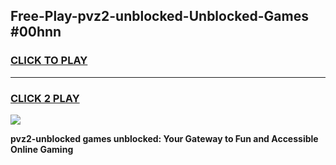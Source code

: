 
## Free-Play-pvz2-unblocked-Unblocked-Games #00hnn
<h3>
<a href="https://news.freeplayer.one?title=pvz2-unblocked&ref=8M">CLICK TO PLAY</a></h3>
<hr>

<h3>
<a href="https://news.freeplayer.one?title=pvz2-unblocked&ref=8M">CLICK 2 PLAY</a>
  
</h3>

<a href="https://news.freeplayer.one?title=pvz2-unblocked&ref=8M"><img src="https://clearcache.store/games.png"></a>


**pvz2-unblocked games unblocked: Your Gateway to Fun and Accessible Online Gaming**
